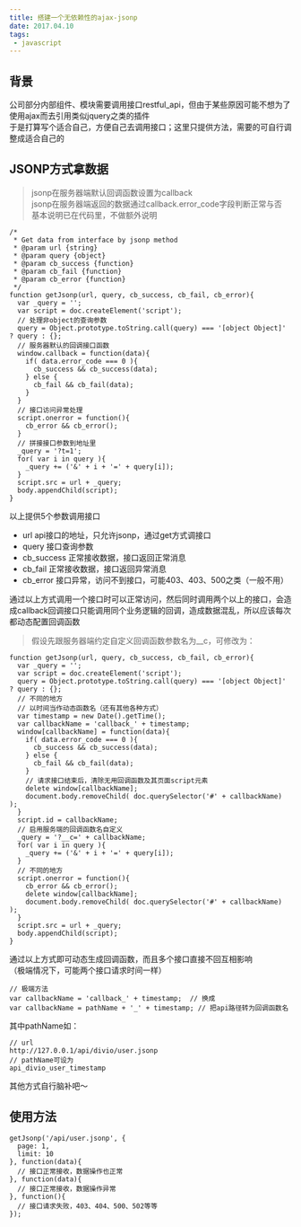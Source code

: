 ```yaml
---
title: 搭建一个无依赖性的ajax-jsonp
date: 2017.04.10
tags:
 - javascript
---
```

## 背景
公司部分内部组件、模块需要调用接口restful_api，但由于某些原因可能不想为了使用ajax而去引用类似jquery之类的插件  
于是打算写个适合自己，方便自己去调用接口；这里只提供方法，需要的可自行调整成适合自己的
<!--more-->


## JSONP方式拿数据

> jsonp在服务器端默认回调函数设置为callback  
> jsonp在服务器端返回的数据通过callback.error_code字段判断正常与否  
> 基本说明已在代码里，不做额外说明

```
/*
 * Get data from interface by jsonp method
 * @param url {string} 
 * @param query {object}
 * @param cb_success {function}
 * @param cb_fail {function}
 * @param cb_error {function}
 */
function getJsonp(url, query, cb_success, cb_fail, cb_error){
  var _query = '';
  var script = doc.createElement('script');
  // 处理非object的查询参数
  query = Object.prototype.toString.call(query) === '[object Object]' ? query : {};
  // 服务器默认的回调接口函数
  window.callback = function(data){
    if( data.error_code === 0 ){
      cb_success && cb_success(data);
    } else {
      cb_fail && cb_fail(data);
    }
  }
  // 接口访问异常处理
  script.onerror = function(){
    cb_error && cb_error();
  }
  // 拼接接口参数到地址里
  _query = '?t=1';
  for( var i in query ){
    _query += ('&' + i + '=' + query[i]);
  }
  script.src = url + _query;
  body.appendChild(script);
}
```

以上提供5个参数调用接口

+ url                api接口的地址，只允许jsonp，通过get方式调接口  
+ query           接口查询参数  
+ cb_success 正常接收数据，接口返回正常消息  
+ cb_fail         正常接收数据，接口返回异常消息  
+ cb_error      接口异常，访问不到接口，可能403、403、500之类（一般不用）

通过以上方式调用一个接口时可以正常访问，然后同时调用两个以上的接口，会造成callback回调接口只能调用同个业务逻辑的回调，造成数据混乱，所以应该每次都动态配置回调函数  

> 假设先跟服务器端约定自定义回调函数参数名为__c，可修改为：

```
function getJsonp(url, query, cb_success, cb_fail, cb_error){
  var _query = '';
  var script = doc.createElement('script');
  query = Object.prototype.toString.call(query) === '[object Object]' ? query : {};
  // 不同的地方
  // 以时间当作动态函数名（还有其他各种方式）
  var timestamp = new Date().getTime();
  var callbackName = 'callback_' + timestamp;
  window[callbackName] = function(data){
    if( data.error_code === 0 ){
      cb_success && cb_success(data);
    } else {
      cb_fail && cb_fail(data);
    }
    // 请求接口结束后，清除无用回调函数及其页面script元素
    delete window[callbackName];
    document.body.removeChild( doc.querySelector('#' + callbackName) );
  }
  script.id = callbackName;
  // 启用服务端的回调函数名自定义
  _query = '?__c=' + callbackName;
  for( var i in query ){
    _query += ('&' + i + '=' + query[i]);
  }
  // 不同的地方
  script.onerror = function(){
    cb_error && cb_error();
    delete window[callbackName];
    document.body.removeChild( doc.querySelector('#' + callbackName) );
  }
  script.src = url + _query;
  body.appendChild(script);
}
```

通过以上方式即可动态生成回调函数，而且多个接口直接不回互相影响  
（极端情况下，可能两个接口请求时间一样）

```
// 极端方法
var callbackName = 'callback_' + timestamp;  // 换成
var callbackName = pathName + '_' + timestamp; // 把api路径转为回调函数名
```

其中pathName如：

```
// url
http://127.0.0.1/api/divio/user.jsonp
// pathName可设为
api_divio_user_timestamp
```

其他方式自行脑补吧～

## 使用方法
```
getJsonp('/api/user.jsonp', {
  page: 1,
  limit: 10
}, function(data){
  // 接口正常接收，数据操作也正常
}, function(data){
  // 接口正常接收，数据操作异常
}, function(){
  // 接口请求失败，403、404、500、502等等
});
```
